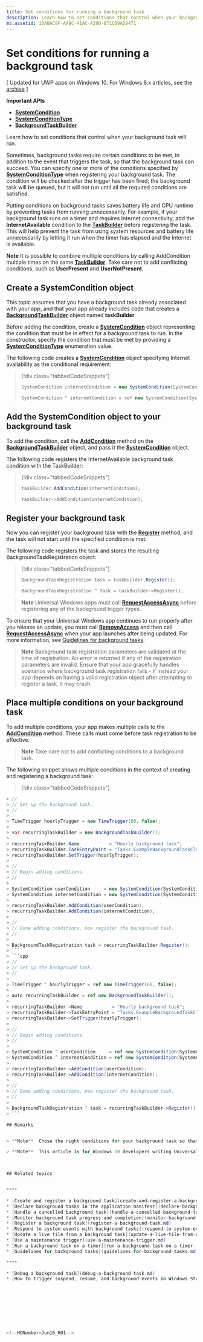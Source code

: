 ```yaml
---
title: Set conditions for running a background task
description: Learn how to set conditions that control when your background task will run.
ms.assetid: 10ABAC9F-AA8C-41AC-A29D-871CD9AD9471
---
```


# Set conditions for running a background task


\[ Updated for UWP apps on Windows 10. For Windows 8.x articles, see the [archive](http://go.microsoft.com/fwlink/p/?linkid=619132) \]


**Important APIs**

-   [**SystemCondition**](https://msdn.microsoft.com/library/windows/apps/br224834)
-   [**SystemConditionType**](https://msdn.microsoft.com/library/windows/apps/br224835)
-   [**BackgroundTaskBuilder**](https://msdn.microsoft.com/library/windows/apps/br224768)

Learn how to set conditions that control when your background task will run.

Sometimes, background tasks require certain conditions to be met, in addition to the event that triggers the task, so that the background task can succeed. You can specify one or more of the conditions specified by [**SystemConditionType**](https://msdn.microsoft.com/library/windows/apps/br224835) when registering your background task. The condition will be checked after the trigger has been fired; the background task will be queued, but it will not run until all the required conditions are satisfied.

Putting conditions on background tasks saves battery life and CPU runtime by preventing tasks from running unnecessarily. For example, if your background task runs on a timer and requires Internet connectivity, add the **InternetAvailable** condition to the [**TaskBuilder**](https://msdn.microsoft.com/library/windows/apps/br224768) before registering the task. This will help prevent the task from using system resources and battery life unnecessarily by letting it run when the timer has elapsed and the Internet is available.

**Note**  It is possible to combine multiple conditions by calling AddCondition multiple times on the same [**TaskBuilder**](https://msdn.microsoft.com/library/windows/apps/br224768). Take care not to add conflicting conditions, such as **UserPresent** and **UserNotPresent**.

 

## Create a SystemCondition object


This topic assumes that you have a background task already associated with your app, and that your app already includes code that creates a [**BackgroundTaskBuilder**](https://msdn.microsoft.com/library/windows/apps/br224768) object named **taskBuilder**

Before adding the condition, create a [**SystemCondition**](https://msdn.microsoft.com/library/windows/apps/br224834) object representing the condition that must be in effect for a background task to run. In the constructor, specify the condition that must be met by providing a [**SystemConditionType**](https://msdn.microsoft.com/library/windows/apps/br224835) enumeration value.

The following code creates a [**SystemCondition**](https://msdn.microsoft.com/library/windows/apps/br224834) object specifying Internet availability as the conditional requirement:

> [!div class="tabbedCodeSnippets"]
> ```cs
> SystemCondition internetCondition = new SystemCondition(SystemConditionType.InternetAvailable);
> ```
> ```cpp
> SystemCondition ^ internetCondition = ref new SystemCondition(SystemConditionType::InternetAvailable);
> ```

## Add the SystemCondition object to your background task


To add the condition, call the [**AddCondition**](https://msdn.microsoft.com/library/windows/apps/br224769) method on the [**BackgroundTaskBuilder**](https://msdn.microsoft.com/library/windows/apps/br224768) object, and pass it the [**SystemCondition**](https://msdn.microsoft.com/library/windows/apps/br224834) object.

The following code registers the InternetAvailable background task condition with the TaskBuilder:

> [!div class="tabbedCodeSnippets"]
> ```cs
> taskBuilder.AddCondition(internetCondition);
> ```
> ```cpp
> taskBuilder->AddCondition(internetCondition);
> ```

## Register your background task


Now you can register your background task with the [**Register**](https://msdn.microsoft.com/library/windows/apps/br224772) method, and the task will not start until the specified condition is met.

The following code registers the task and stores the resulting BackgroundTaskRegistration object:

> [!div class="tabbedCodeSnippets"]
> ```cs
> BackgroundTaskRegistration task = taskBuilder.Register();
> ```
> ```cpp
> BackgroundTaskRegistration ^ task = taskBuilder->Register();
> ```

> **Note**  Universal Windows apps must call [**RequestAccessAsync**](https://msdn.microsoft.com/library/windows/apps/hh700485) before registering any of the background trigger types.

To ensure that your Universal Windows app continues to run properly after you release an update, you must call [**RemoveAccess**](https://msdn.microsoft.com/library/windows/apps/hh700471) and then call [**RequestAccessAsync**](https://msdn.microsoft.com/library/windows/apps/hh700485) when your app launches after being updated. For more information, see [Guidelines for background tasks](guidelines-for-background-tasks.md).

> **Note**  Background task registration parameters are validated at the time of registration. An error is returned if any of the registration parameters are invalid. Ensure that your app gracefully handles scenarios where background task registration fails - if instead your app depends on having a valid registration object after attempting to register a task, it may crash.

## Place multiple conditions on your background task

To add multiple conditions, your app makes multiple calls to the [**AddCondition**](https://msdn.microsoft.com/library/windows/apps/br224769) method. These calls must come before task registration to be effective.

> **Note**  Take care not to add conflicting conditions to a background task.
 

The following snippet shows multiple conditions in the context of creating and registering a background task:

> [!div class="tabbedCodeSnippets"]
```cs
> // 
> // Set up the background task.
> // 
> 
> TimeTrigger hourlyTrigger = new TimeTrigger(60, false);
> 
> var recurringTaskBuilder = new BackgroundTaskBuilder();
> 
> recurringTaskBuilder.Name           = "Hourly background task";
> recurringTaskBuilder.TaskEntryPoint = "Tasks.ExampleBackgroundTaskClass";
> recurringTaskBuilder.SetTrigger(hourlyTrigger);
> 
> // 
> // Begin adding conditions.
> // 
> 
> SystemCondition userCondition     = new SystemCondition(SystemConditionType.UserPresent);
> SystemCondition internetCondition = new SystemCondition(SystemConditionType.InternetAvailable);
> 
> recurringTaskBuilder.AddCondition(userCondition);
> recurringTaskBuilder.AddCondition(internetCondition);
> 
> // 
> // Done adding conditions, now register the background task.
> // 
> 
> BackgroundTaskRegistration task = recurringTaskBuilder.Register();
> ```
> ```cpp
> // 
> // Set up the background task.
> // 
> 
> TimeTrigger ^ hourlyTrigger = ref new TimeTrigger(60, false);
> 
> auto recurringTaskBuilder = ref new BackgroundTaskBuilder();
> 
> recurringTaskBuilder->Name           = "Hourly background task";
> recurringTaskBuilder->TaskEntryPoint = "Tasks.ExampleBackgroundTaskClass";
> recurringTaskBuilder->SetTrigger(hourlyTrigger);
> 
> // 
> // Begin adding conditions.
> // 
> 
> SystemCondition ^ userCondition     = ref new SystemCondition(SystemConditionType::UserPresent);
> SystemCondition ^ internetCondition = ref new SystemCondition(SystemConditionType::InternetAvailable);
> 
> recurringTaskBuilder->AddCondition(userCondition);
> recurringTaskBuilder->AddCondition(internetCondition);
> 
> // 
> // Done adding conditions, now register the background task.
> // 
> 
> BackgroundTaskRegistration ^ task = recurringTaskBuilder->Register();
> ```

## Remarks


> **Note**  Chose the right conditions for your background task so that it only runs when it's needed, and doesn't run when it won't work. See [**SystemConditionType**](https://msdn.microsoft.com/library/windows/apps/br224835) for descriptions of the different background task conditions.

> **Note**  This article is for Windows 10 developers writing Universal Windows Platform (UWP) apps. If you’re developing for Windows 8.x or Windows Phone 8.x, see the [archived documentation](http://go.microsoft.com/fwlink/p/?linkid=619132).

 

## Related topics


****

* [Create and register a background task](create-and-register-a-background-task.md)
* [Declare background tasks in the application manifest](declare-background-tasks-in-the-application-manifest.md)
* [Handle a cancelled background task](handle-a-cancelled-background-task.md)
* [Monitor background task progress and completion](monitor-background-task-progress-and-completion.md)
* [Register a background task](register-a-background-task.md)
* [Respond to system events with background tasks](respond-to-system-events-with-background-tasks.md)
* [Update a live tile from a background task](update-a-live-tile-from-a-background-task.md)
* [Use a maintenance trigger](use-a-maintenance-trigger.md)
* [Run a background task on a timer](run-a-background-task-on-a-timer-.md)
* [Guidelines for background tasks](guidelines-for-background-tasks.md)

****

* [Debug a background task](debug-a-background-task.md)
* [How to trigger suspend, resume, and background events in Windows Store apps (when debugging)](http://go.microsoft.com/fwlink/p/?linkid=254345)

 

 





<!--HONumber=Jun16_HO1-->


